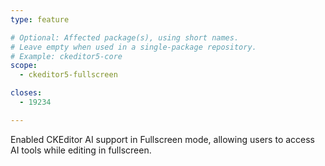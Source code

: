 ```yaml
---
type: feature

# Optional: Affected package(s), using short names.
# Leave empty when used in a single-package repository.
# Example: ckeditor5-core
scope:
  - ckeditor5-fullscreen

closes:
  - 19234

---
```


Enabled CKEditor AI support in Fullscreen mode, allowing users to access AI tools while editing in fullscreen.
